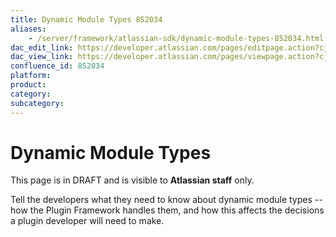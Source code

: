 ```yaml
---
title: Dynamic Module Types 852034
aliases:
    - /server/framework/atlassian-sdk/dynamic-module-types-852034.html
dac_edit_link: https://developer.atlassian.com/pages/editpage.action?cjm=wozere&pageId=852034
dac_view_link: https://developer.atlassian.com/pages/viewpage.action?cjm=wozere&pageId=852034
confluence_id: 852034
platform:
product:
category:
subcategory:
---
```

# Dynamic Module Types

This page is in DRAFT and is visible to **Atlassian staff** only.  
  
Tell the developers what they need to know about dynamic module types -- how the Plugin Framework handles them, and how this affects the decisions a plugin developer will need to make.





















































































































































































































































